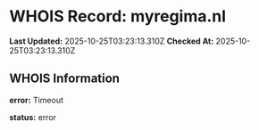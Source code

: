 # WHOIS Record: myregima.nl

**Last Updated:** 2025-10-25T03:23:13.310Z
**Checked At:** 2025-10-25T03:23:13.310Z

## WHOIS Information

**error:** Timeout

**status:** error

